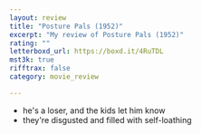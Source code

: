 ```yaml
---
layout: review
title: "Posture Pals (1952)"
excerpt: "My review of Posture Pals (1952)"
rating: ""
letterboxd_url: https://boxd.it/4RuTDL
mst3k: true
rifftrax: false
category: movie_review

---
```


* he's a loser, and the kids let him know
* they're disgusted and filled with self-loathing